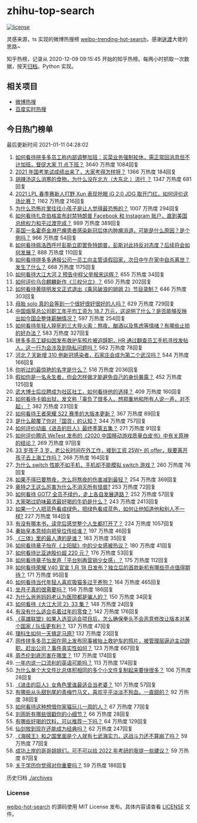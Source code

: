 # zhihu-top-search

[![license](https://img.shields.io/github/license/Arrackisarookie/zhihu-top-search)](https://github.com/Arrackisarookie/zhihu-top-search/blob/master/LICENSE)

灵感来源，ts 实现的微博热搜榜 [weibo-trending-hot-search](https://github.com/justjavac/weibo-trending-hot-search)，感谢[迷渡](https://github.com/justjavac)大佬的思路~

知乎热榜，记录从 2020-12-09 09:15:45 开始的知乎热榜。每两小时抓取一次数据，按天[归档](./archives)。Python 实现。

## 相关项目
+ [微博热搜](https://github.com/Arrackisarookie/weibo-hot-search)
+ [百度实时热搜](https://github.com/Arrackisarookie/baidu-hot-search)

## 今日热门榜单

<!-- Rank Begin -->

最后更新时间 2021-01-11 04:28:02

1. [如何看待拼多多员工称内部调整加班：买菜业务强制轮休，需正常回消息但不计加班，督促大家 11 点下班？](https://www.zhihu.com/question/438708373) 3640 万热度 1084回复
1. [2021 年国考笔试成绩出来了，大家考得怎样呀？](https://www.zhihu.com/question/438752969) 1366 万热度 184回复
1. [胡辣汤这么消寒的食物，为什么没在北方（大东北 ）流行 ？](https://www.zhihu.com/question/424263115) 1347 万热度 681回复
1. [2021 LPL 春季赛新人打野 Xun 表现抢眼 iG 2:0 JDG 取开门红，如何评价这场比赛？](https://www.zhihu.com/question/438755213) 1162 万热度 216回复
1. [为什么恐怖片里往往小孩子是让人觉得最恐怖的？](https://www.zhihu.com/question/19909627) 1007 万热度 294回复
1. [如何看待扎克伯格宣布封禁特朗普 Facebook 和 Instagram 账户，直到美国总统权力和平过渡完成？](https://www.zhihu.com/question/438407282) 989 万热度 389回复
1. [英国一名霍奇金淋巴瘤患者感染新冠后体内肿瘤消退，可能是什么原因？是个例吗？](https://www.zhihu.com/question/438472697) 966 万热度 54回复
1. [如何看待佩洛西呼吁彭斯立即罢免特朗普，彭斯对此持反对态度？后续将会如何发展？](https://www.zhihu.com/question/438405031) 888 万热度 110回复
1. [如何看待拼多多通报公司一员工向主管请假回家，次日中午在家中自杀离世？发生了什么？](https://www.zhihu.com/question/438610398) 668 万热度 1175回复
1. [如何看待大江大河 2 预告中程父举报宋运辉？](https://www.zhihu.com/question/438647306) 655 万热度 34回复
1. [如何评价乌合麒麟新作《三权分立》？](https://www.zhihu.com/question/438699761) 650 万热度 202回复
1. [如何看待黄晓明发文正式退出《乘风破浪的姐姐 2》节目录制？](https://www.zhihu.com/question/438703621) 646 万热度 303回复
1. [母胎 solo 真的会等到一个很好很好很好的人吗？](https://www.zhihu.com/question/424575466) 629 万热度 729回复
1. [中国烟草总公司职工年平均工资为 18.7 万元，这说明了什么？是否能够反映出如今国企整体薪酬情况？](https://www.zhihu.com/question/438576054) 597 万热度 254回复
1. [如何看待年轻人猝死的三大导火索：熬夜、酗酒以及焦虑等情绪？有哪些止损的好办法？](https://www.zhihu.com/question/438689409) 583 万热度 327回复
1. [拼多多员工疑似因发布救护车照片被迫辞职，HR 通过翻查员工手机寻找发帖人，这一行为会涉及到隐私问题吗？](https://www.zhihu.com/question/438702487) 562 万热度 78回复
1. [河北 7 天新增 310 例新冠感染者，石家庄会成为第二个武汉吗？](https://www.zhihu.com/question/438491729) 544 万热度 166回复
1. [你听过的最惊艳的名字是什么？](https://www.zhihu.com/question/265694919) 518 万热度 2036回复
1. [假如你是一名永生者，你会怎样做才能避免自己的身份暴露？](https://www.zhihu.com/question/438453657) 452 万热度 125回复
1. [武大博士后应聘成为社区社工，如何看待他的选择？](https://www.zhihu.com/question/438716812) 409 万热度 160回复
1. [如何看待卡姆出狱，发文称「辜负了很多人，想郑重地和所有人说一声，对不起」？](https://www.zhihu.com/question/438693396) 382 万热度 231回复
1. [如何看待王者荣耀 S22 赛季的大版本更新？](https://www.zhihu.com/question/437767472) 367 万热度 89回复
1. [是什么颠覆了你对「国货」的认知？](https://www.zhihu.com/question/393795608) 344 万热度 757回复
1. [如何评价动画《进击的巨人》最终季第五集？](https://www.zhihu.com/question/438545545) 271 万热度 91回复
1. [如何评价腾讯 WeTest 发布的《2020 中国移动游戏质量白皮书》中有关原神的结论？](https://www.zhihu.com/question/438615563) 269 万热度 97回复
1. [33 岁孩子 3 岁，老公长时间在外工作，接到工资 25W+ 的 offer，我要离开孩子去上海工作吗？](https://www.zhihu.com/question/437986685) 268 万热度 164回复
1. [为什么 switch 性能不如手机，手机却不能模拟 switch 游戏？](https://www.zhihu.com/question/394353284) 260 万热度 76回复
1. [如果不得已要熬夜，怎么将熬夜的伤害减到最轻？](https://www.zhihu.com/question/34908998) 254 万热度 369回复
1. [奥特之王这么厉害为什么不消灭所有怪兽?](https://www.zhihu.com/question/437534082) 253 万热度 72回复
1. [如何看待 GOT7 全员不续约，走上各自发展道路？](https://www.zhihu.com/question/438707123) 252 万热度 57回复
1. [大家喝过奶味最浓最好喝的牛奶是什么？](https://www.zhihu.com/question/300989157) 243 万热度 2413回复
1. [如果一个人把蓝色看成绿色，把绿色看成蓝色，如何让他知道他和别人不一样?](https://www.zhihu.com/question/29838217) 227 万热度 184回复
1. [有没有哪本书，读完后感觉整个人生都打开了？](https://www.zhihu.com/question/419528920) 224 万热度 1057回复
1. [秦始皇本意倾向把皇位传给谁？](https://www.zhihu.com/question/265212268) 197 万热度 46回复
1. [《三体》里的最人渣的是谁？](https://www.zhihu.com/question/437146219) 183 万热度 35回复
1. [如何看待章子怡在《上阳赋》中的少女感被热议？](https://www.zhihu.com/question/438615083) 180 万热度 41回复
1. [如何看待比亚迪股价超 220 元？](https://www.zhihu.com/question/437996289) 176 万热度 53回复
1. [如何看待章子怡发声「平台别再营销少女感」？](https://www.zhihu.com/question/438621007) 175 万热度 112回复
1. [如何看待荣耀 V40 官宣 1 月 18 日发布？独立后的首款新机有哪些亮点值得期待？](https://www.zhihu.com/question/438410992) 171 万热度 95回复
1. [如何看待当代年轻人喜欢吸猫多过于养狗？](https://www.zhihu.com/question/434058968) 164 万热度 465回复
1. [坐月子真的很需要吗？](https://www.zhihu.com/question/430742837) 156 万热度 186回复
1. [为什么爸爸妈妈老认为医院都是骗人的？](https://www.zhihu.com/question/68449673) 150 万热度 34回复
1. [如何看待《大江大河 2》33 集？](https://www.zhihu.com/question/438514213) 148 万热度 24回复
1. [有没有什么适合屯着过年的零食？](https://www.zhihu.com/question/357872806) 142 万热度 176回复
1. [《英雄联盟》如果入选亚运会项目后，怎么确保拳头不会恶意修改让版本对某个国家 / 队伍更有利？](https://www.zhihu.com/question/438246611) 137 万热度 47回复
1. [理科生如何一天搞定马原?](https://www.zhihu.com/question/363805039) 132 万热度 23回复
1. [网传拼多多员工因在网上发布同事被抬上救护车的照片，被管理层逼迫主动辞职、赶出公司？事件真实性如何？](https://www.zhihu.com/question/438581129) 123 万热度 667回复
1. [周杰伦到底厉害在哪里？](https://www.zhihu.com/question/432551124) 117 万热度 174回复
1. [一年内说一口流利的英语可能吗？](https://www.zhihu.com/question/342457498) 113 万热度 174回复
1. [为什么单个大文件比总体积相同的多个小文件复制起来要快很多？](https://www.zhihu.com/question/22555963) 106 万热度 28回复
1. [《进击的巨人》女角色里谁最适合当老婆？](https://www.zhihu.com/question/337791963) 101 万热度 57回复
1. [有哪些从头甜到尾的青梅竹马文，喜欢平平淡淡不狗血，一直甜的？](https://www.zhihu.com/question/374405076) 92 万热度 38回复
1. [如何看待这种想借你家猫玩儿一周的人？](https://www.zhihu.com/question/437993341) 67 万热度 77回复
1. [刘雨昕有哪些很戳你的小细节？](https://www.zhihu.com/question/437614903) 66 万热度 28回复
1. [有哪些好喝的饮料，可以推荐一下吗？](https://www.zhihu.com/question/278942720) 64 万热度 129回复
1. [仙剑放到现在还能成为经典吗？](https://www.zhihu.com/question/437015609) 62 万热度 247回复
1. [《海贼王》和之国里面是个人就有七武海实力，这战斗力还不算崩了吗？](https://www.zhihu.com/question/437915895) 59 万热度 77回复
1. [成功上岸的哥哥姐姐们，可不可以给 2022 年考研的我提一些建议？](https://www.zhihu.com/question/417847630) 59 万热度 87回复
1. [关于学历你觉得对你重要吗？](https://www.zhihu.com/question/434913066) 59 万热度 186回复
<!-- Rank End -->

历史归档 [./archives](./archives)

### License

[weibo-hot-search](https://github.com/Arrackisarookie/zhihu-top-search) 的源码使用 MIT License 发布。具体内容请查看 [LICENSE](./LICENSE) 文件。
